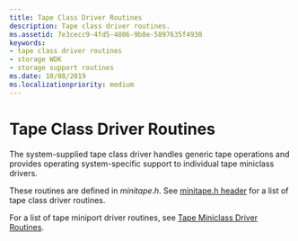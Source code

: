 ```yaml
---
title: Tape Class Driver Routines
description: Tape class driver routines.
ms.assetid: 7e3cecc9-4fd5-4806-9b0e-5897635f4930
keywords:
- tape class driver routines
- storage WDK
- storage support routines
ms.date: 10/08/2019
ms.localizationpriority: medium
---
```


# Tape Class Driver Routines

The system-supplied tape class driver handles generic tape operations and provides operating system-specific support to individual tape miniclass drivers.

These routines are defined in *minitape.h*. See [minitape.h header](/windows-hardware/drivers/ddi/minitape/) for a list of tape class driver routines.

For a list of tape miniport driver routines, see [Tape Miniclass Driver Routines](tape-miniclass-driver-routines.md).